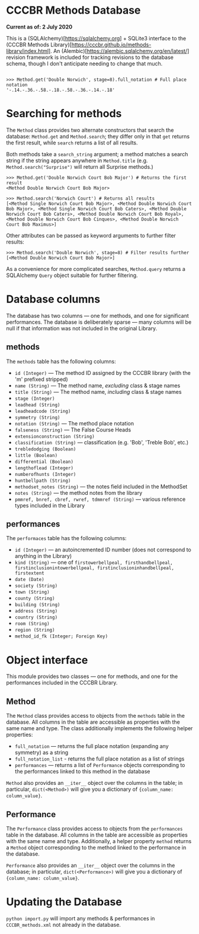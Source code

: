 # CCCBR Methods Database

**Current as of: 2 July 2020**

This is a (SQLAlchemy)[https://sqlalchemy.org] + SQLite3 interface to the (CCCBR Methods Library)[https://cccbr.github.io/methods-library/index.html]. An (Alembic)[https://alembic.sqlalchemy.org/en/latest/] revision framework is included for tracking revisions to the database schema, though I don't anticipate needing to change that much.


```

>>> Method.get('Double Norwich', stage=8).full_notation # Full place notation
'-.14.-.36.-.58.-.18.-.58.-.36.-.14.-.18'

```

# Searching for methods

The `Method` class provides two alternate constructors that search the database: `Method.get` and `Method.search`; they differ only in that `get` returns the first result, while `search` returns a list of all results.

Both methods take a `search_string` argument; a method matches a search string if the string appears anywhere in `Method.title` (e.g. `Method.search("Surprise")` will return all Surprise methods.)

```
>>> Method.get('Double Norwich Court Bob Major') # Returns the first result
<Method Double Norwich Court Bob Major>

>>> Method.search('Norwich Court') # Returns all results
[<Method Single Norwich Court Bob Major>, <Method Double Norwich Court Bob Major>, <Method Single Norwich Court Bob Caters>, <Method Double Norwich Court Bob Caters>, <Method Double Norwich Court Bob Royal>, <Method Double Norwich Court Bob Cinques>, <Method Double Norwich Court Bob Maximus>]
```

Other attributes can be passed as keyword arguments to further filter results:

```
>>> Method.search('Double Norwich', stage=8) # Filter results further
[<Method Double Norwich Court Bob Major>]

```

As a convenience for more complicated searches, `Method.query` returns a SQLAlchemy `Query` object suitable for further filtering.

# Database columns

The database has two columns — one for methods, and one for significant performances. The database is deliberately sparse — many columns will be null if that information was not included in the original Library.

## methods

The `methods` table has the following columns:
- `id (Integer)` — The method ID assigned by the CCCBR library (with the 'm' prefixed stripped)
- `name (String)` — The method name, _excluding_ class & stage names
- `title (String)` — The method name, _including_ class & stage names
- `stage (Integer)`
- `leadhead (String)`
- `leadheadcode (String)`
- `symmetry (String)`
- `notation (String)` — The method place notation
- `falseness (String)` — The False Course Heads
- `extensionconstruction (String)`
- `classification (String)` — classification (e.g. 'Bob', 'Treble Bob', etc.)
- `trebledodging (Boolean)`
- `little (Boolean)`
- `differential (Boolean)`
- `lengthoflead (Integer)`
- `numberofhunts (Integer)`
- `huntbellpath (String)`
- `methodset_notes (String)` — the notes field included in the MethodSet
- `notes (String)` — the method notes from the library
- `pmmref, bnref, cbref, rwref, tdmmref (String)` — various reference types included in the Library

## performances

The `performaces` table has the following columns:
- `id (Integer)` — an autoincremented ID number (does not correspond to anything in the Library)
- `kind (String)` — one of `firstowerbellpeal, firsthandbellpeal, firstinclusionintowerbellpeal, firstinclusioninhandbellpeal, firstextent`
- `date (Date)`
- `society (String)`
- `town (String)`
- `county (String)`
- `building (String)`
- `address (String)`
- `country (String)`
- `room (String)`
- `region (String)`
- `method_id_fk (Integer; Foreign Key)`

# Object interface

This module provides two classes — one for methods, and one for the performances included in the CCCBR Library.

## Method

The `Method` class provides access to objects from the `methods` table in the database. All columns in the table are accessible as properties with the same name and type. The class additionally implements the following helper properties:

- `full_notation` — returns the full place notation (expanding any symmetry) as a string
- `full_notation_list` - returns the full place notation as a list of strings
- `performances` — returns a list of `Performance` objects corresponding to the performances linked to this method in the database

`Method` also provides an `__iter__` object over the columns in the table; in particular, `dict(<Method>)` will give you a dictionary of `{column_name: column_value}`.

## Performance

The `Performance` class provides access to objects from the `performances` table in the database. All columns in the table are accessible as properties with the same name and type. Additionally, a helper property `method` returns a `Method` object corresponding to the method linked to the performance in the database.

`Performance` also provides an `__iter__` object over the columns in the database; in particular, `dict(<Performance>)` will give you a dictionary of `{column_name: column_value}`.

# Updating the Database

`python import.py` will import any methods & performances in `CCCBR_methods.xml` not already in the database.
